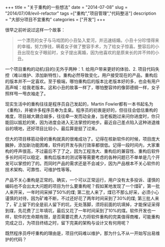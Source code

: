 +++
title = "关于重构的一些想法"
date = "2014-07-08"
slug = "2014/07/08/evil-refactor"
tags =["重构","项目管理","代码整洁"]
description = "大部分项目不宜重构"
categories = ["开发"]
+++

很早之前听说过这样一个故事：
> 一个漂亮的女子与马戏团的小丑坠入爱河，并迅速结婚。小丑十分珍惜得来的幸福，努力挣钱，瞒着女子做了整容手术，为了给女子惊喜。整容后的小丑出现在女子眼前时，女子提出离婚，因为他喜欢的是原来长的并不帅的小丑。

一个项目重构的动机(目的)无外乎两种：1. 给用户带来更好的体验、2. 项目代码失控（难以维护、添加新特性）。重构必然导致变化，用户接受现在的产品，重构后的版本并不一定喜欢。至于极端，哪怕重构后的版本比老版本好的多，也会有用户高声喊：给我老版本。这和小丑的故事一样了，哪怕整容帅的像郭德纲一样，女子照样甩一甩衣袖走了。

现实生活中的重构往往是程序员自己发起的，Martin Fowler都有一本书起名为《重构》，并被许多程序员奉为圭臬。程序员的初衷是好的，但往往会低估重构的难度，项目越大耦合越多，往往牵一发而动全身，当老板跑过来问你进度时，你只能回以尴尬的笑，因为进度会进入无法掌控的地步。最近自己差点陷入这种进退维谷的境地，还好项目比较小，最后算是挺了过来。

但大的项目移筋动骨的重构就真的很难成功了。记得在核新软件的时候，项目庞大臃肿，添加新功能困难，软件的开发与执行效率都很低。记得一段时间内，大家重构的呼声很高，不过最后不了了之，因为工程浩大、重构后的兼容性、重构后软件多长时间可以稳定、重构后版本的测试等等需要考虑的各种问题已不单单是几个开发可以掌控的了的。而同时产品的需求还是不会减少，因为产品根本不关心软件的技术架构、可靠性、可维护性等等。

产品不关心重构是正常的。确实，一个可以正常运行，用户没有太多投诉、谨慎的编码也不会出太大问题的项目为什么要重构呢？假如某地发现了一个煤矿，第一批人来开采，一年时间采掉了50%的煤; 第二批人来了，煤已不那么好采，必须小心谨慎的对待，因为矿难不断，不过还好花了两年时间采到了30%的煤; 第三批人来了，矿上留下的全是前人留下的坑，无处落脚，须将前面的坑填掉，才能保证采得到煤，先花费了三年填坑，最后又花了一年时间采到了10%的煤。软件开发也一样，软件的生命期有限，是否需要花费人力将软件重构的完美值得商榷，可能重构完成之日，为项目终结之时，留下完美的架构与设计又有何用呢？


既然程序员呼吁重构的理由是，项目代码难以维护，那为什么不从一开始写出易维护的代码？








